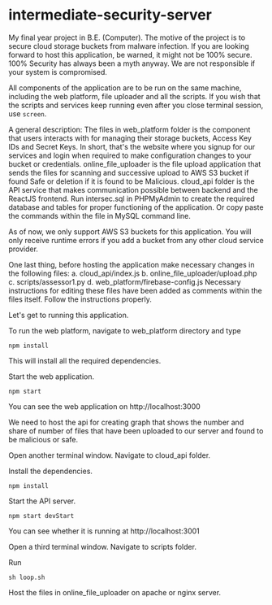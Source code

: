 # intermediate-security-server
My final year project in B.E. (Computer). The motive of the project is to secure cloud storage buckets from malware infection.
If you are looking forward to host this application, be warned, it might not be 100% secure. 100% Security has always been a myth anyway. 
We are not responsible if your system is compromised.

All components of the application are to be run on the same machine, including the web platform, file uploader and all the scripts.
If you wish that the scripts and services keep running even after you close terminal session, use ```screen```.

A general description:
The files in web_platform folder is the component that users interacts with for managing their storage buckets, Access Key IDs and Secret Keys. In short, that's the website where you signup for our services and login when required to make configuration changes to your bucket or credentials.
online_file_uploader is the file upload application that sends the files for scanning and successive upload to AWS S3 bucket if found Safe or deletion if it is found to be Malicious.
cloud_api folder is the API service that makes communication possible between backend and the ReactJS frontend.
Run intersec.sql in PHPMyAdmin to create the required database and tables for proper functioning of the application. Or copy paste the commands within the file in MySQL command line.

As of now, we only support AWS S3 buckets for this application. You will only receive runtime errors if you add a bucket from any other cloud service provider.

One last thing, before hosting the application make necessary changes in the following files:
a. cloud_api/index.js
b. online_file_uploader/upload.php
c. scripts/assessor1.py
d. web_platform/firebase-config.js
Necessary instructions for editing these files have been added as comments within the files itself. Follow the instructions properly.

Let's get to running this application.

To run the web platform, navigate to web_platform directory and type
```
npm install
```

This will install all the required dependencies.

Start the web application.
```
npm start
```

You can see the web application on http://localhost:3000

We need to host the api for creating graph that shows the number and share of number of files that have been uploaded to our server and found to be malicious or safe.

Open another terminal window.
Navigate to cloud_api folder.

Install the dependencies.
```
npm install
```

Start the API server.
```
npm start devStart
```

You can see whether it is running at http://localhost:3001

Open a third terminal window.
Navigate to scripts folder.

Run
```
sh loop.sh
```

Host the files in online_file_uploader on apache or nginx server.
